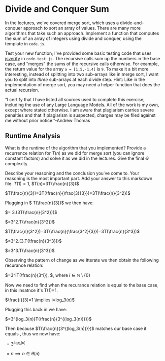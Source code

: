 # Divide and Conquer Sum
In the lectures, we've covered merge sort, which uses a divide-and-conquer
approach to sort an array of values. There are many more algorithms that take
such an approach. Implement a function that computes the sum of an array of
integers using divide and conquer, using the template in `code.js`.

Test your
new function; I've provided some basic testing code that uses
[jsverify](https://jsverify.github.io/) in `code.test.js`.
The recursive calls sum up the numbers in the base case, and "merges" the sums
of the recursive calls otherwise. For example, the return value for the array `a
= [1,5,-1,4]` is `9`.
To make it a bit more interesting, instead of splitting into two sub-arrays like
in merge sort, I want you to split into *three* sub-arrays at each divide step.
Hint: Like in the implementation of merge sort, you may need a helper function
that does the actual recursion.

“I certify that I have listed all sources used to complete this exercise, including the use
of any Large Language Models. All of the work is my own, except where stated
otherwise. I am aware that plagiarism carries severe penalties and that if plagiarism is
suspected, charges may be filed against me without prior notice.”-Andrew Thomas


## Runtime Analysis

What is the runtime of the algorithm that you implemented? Provide a recurrence
relation for $T(n)$ as we did for merge sort (you can ignore constant factors)
and solve it as we did in the lectures. Give the final $\Theta$ complexity.

Describe your reasoning and the conclusion you've come to. Your reasoning is the
most important part. Add your answer to this markdown file. 
$T(1)=1$, $T(n)=3T(\frac{n}{3})$

$T(\frac{n}{3})=3T(\frac{n}{\frac{3}{3}})=3T(\frac{n}{3^2})$

Plugging in $ T(\frac{n}{3})$ we then have:

$= 3.(3T(\frac{n}{3^2}))$


$=3^2.T(\frac{n}{3^2})$

$T(\frac{n}{3^2})=3T(\frac{n}{\frac{3^2}{3}})=3T(\frac{n}{3^3})$

$=3^2.(3.T(\frac{n}{3^3}))$

$=3^3.T(\frac{n}{3^3})$

Observing the pattern of change as we itterate we then obtain the following recurance relation:

$=3^iT(\frac{n}{3^i}), $, where $i \in \mathbb{N}\setminus{\{0}\}$

Now we need to find when the recurance relation is equal to the base case, in this insatnce it's T(1)=1.

$\frac{i}{3}=1 \implies i=log_3(n)$

Plugging this back in we have:

$=3^{log_3(n)}T(\frac{n}{3^{(log_3(n))}})$

Then because $T(\frac{n}{3^{(log_3(n))}})$ matches our base case it equals , thus we now have:

$=3^{log_3(n)}$

$=n \implies n \in \theta(n)$
